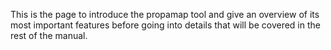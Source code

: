 This is the page to introduce the propamap tool and give an overview of its most important features before going into details that will be covered in the rest of the manual.

